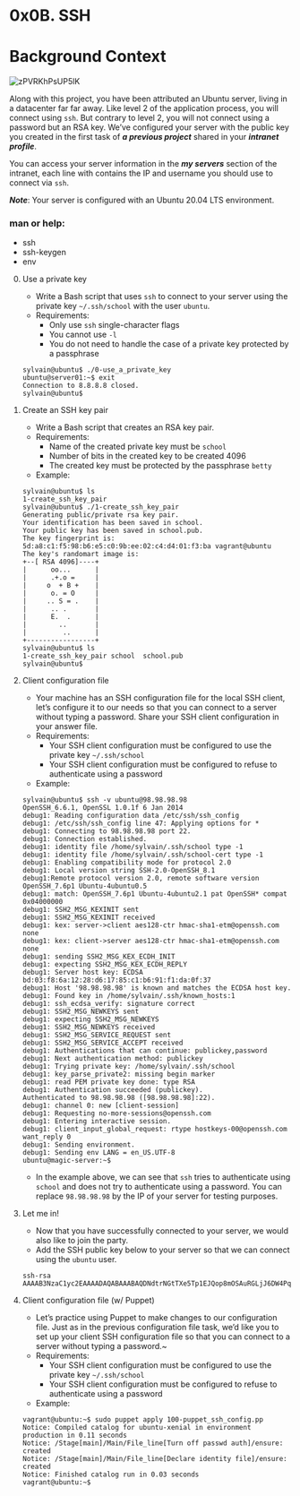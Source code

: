 # 0x0B. SSH
# Background Context
![zPVRKhPsUP5lK](https://github.com/Abucheri/alx-system_engineering-devops/assets/24778489/449e108d-003a-4348-acbc-3b87a75ef04a)

Along with this project, you have been attributed an Ubuntu server, living in a datacenter far far away. Like level 2 of the application process, you will connect using `ssh`. But contrary to level 2, you will not connect using a password but an RSA key. We’ve configured your server with the public key you created in the first task of ___a previous project___ shared in your ___intranet profile___.

You can access your server information in the ___my servers___ section of the intranet, each line with contains the IP and username you should use to connect via `ssh`.

___Note___: Your server is configured with an Ubuntu 20.04 LTS environment.

### man or help:
- ssh
- ssh-keygen
- env

0. Use a private key
	- Write a Bash script that uses `ssh` to connect to your server using the private key `~/.ssh/school` with the user `ubuntu`.
	- Requirements:
		- Only use `ssh` single-character flags
		- You cannot use `-l`
		- You do not need to handle the case of a private key protected by a passphrase
	```
	sylvain@ubuntu$ ./0-use_a_private_key
	ubuntu@server01:~$ exit
	Connection to 8.8.8.8 closed.
	sylvain@ubuntu$ 
	```

1. Create an SSH key pair
	- Write a Bash script that creates an RSA key pair.
	- Requirements:
		- Name of the created private key must be `school`
		- Number of bits in the created key to be created 4096
		- The created key must be protected by the passphrase `betty`
	- Example:
	```
	sylvain@ubuntu$ ls
	1-create_ssh_key_pair
	sylvain@ubuntu$ ./1-create_ssh_key_pair
	Generating public/private rsa key pair.
	Your identification has been saved in school.
	Your public key has been saved in school.pub.
	The key fingerprint is:
	5d:a8:c1:f5:98:b6:e5:c0:9b:ee:02:c4:d4:01:f3:ba vagrant@ubuntu
	The key's randomart image is:
	+--[ RSA 4096]----+
	|      oo...      |
	|      .+.o =     |
	|     o  + B +    |
	|      o. = O     |
	|     .. S = .    |
	|      .. .       |
	|      E.  .      |
	|        ..       |
	|         ..      |
	+-----------------+
	sylvain@ubuntu$ ls
	1-create_ssh_key_pair school  school.pub
	sylvain@ubuntu$ 
	```

2. Client configuration file
	- Your machine has an SSH configuration file for the local SSH client, let’s configure it to our needs so that you can connect to a server without typing a password. Share your SSH client configuration in your answer file.
	- Requirements:
		- Your SSH client configuration must be configured to use the private key `~/.ssh/school`
		- Your SSH client configuration must be configured to refuse to authenticate using a password
	- Example:
	```
	sylvain@ubuntu$ ssh -v ubuntu@98.98.98.98
	OpenSSH_6.6.1, OpenSSL 1.0.1f 6 Jan 2014
	debug1: Reading configuration data /etc/ssh/ssh_config
	debug1: /etc/ssh/ssh_config line 47: Applying options for *
	debug1: Connecting to 98.98.98.98 port 22.
	debug1: Connection established.
	debug1: identity file /home/sylvain/.ssh/school type -1
	debug1: identity file /home/sylvain/.ssh/school-cert type -1
	debug1: Enabling compatibility mode for protocol 2.0
	debug1: Local version string SSH-2.0-OpenSSH_8.1
	debug1:Remote protocol version 2.0, remote software version OpenSSH_7.6p1 Ubuntu-4ubuntu0.5
	debug1: match: OpenSSH_7.6p1 Ubuntu-4ubuntu2.1 pat OpenSSH* compat 0x04000000
	debug1: SSH2_MSG_KEXINIT sent
	debug1: SSH2_MSG_KEXINIT received
	debug1: kex: server->client aes128-ctr hmac-sha1-etm@openssh.com none
	debug1: kex: client->server aes128-ctr hmac-sha1-etm@openssh.com none
	debug1: sending SSH2_MSG_KEX_ECDH_INIT
	debug1: expecting SSH2_MSG_KEX_ECDH_REPLY
	debug1: Server host key: ECDSA bd:03:f8:6a:12:28:d6:17:85:c1:b6:91:f1:da:0f:37
	debug1: Host '98.98.98.98' is known and matches the ECDSA host key.
	debug1: Found key in /home/sylvain/.ssh/known_hosts:1
	debug1: ssh_ecdsa_verify: signature correct
	debug1: SSH2_MSG_NEWKEYS sent
	debug1: expecting SSH2_MSG_NEWKEYS
	debug1: SSH2_MSG_NEWKEYS received
	debug1: SSH2_MSG_SERVICE_REQUEST sent
	debug1: SSH2_MSG_SERVICE_ACCEPT received
	debug1: Authentications that can continue: publickey,password
	debug1: Next authentication method: publickey
	debug1: Trying private key: /home/sylvain/.ssh/school
	debug1: key_parse_private2: missing begin marker
	debug1: read PEM private key done: type RSA
	debug1: Authentication succeeded (publickey).
	Authenticated to 98.98.98.98 ([98.98.98.98]:22).
	debug1: channel 0: new [client-session]
	debug1: Requesting no-more-sessions@openssh.com
	debug1: Entering interactive session.
	debug1: client_input_global_request: rtype hostkeys-00@openssh.com want_reply 0
	debug1: Sending environment.
	debug1: Sending env LANG = en_US.UTF-8
	ubuntu@magic-server:~$
	```
	- In the example above, we can see that `ssh` tries to authenticate using `school` and does not try to authenticate using a password. You can replace `98.98.98.98` by the IP of your server for testing purposes.

3. Let me in!
	- Now that you have successfully connected to your server, we would also like to join the party.
	- Add the SSH public key below to your server so that we can connect using the `ubuntu` user.
	```
	ssh-rsa AAAAB3NzaC1yc2EAAAADAQABAAABAQDNdtrNGtTXe5Tp1EJQop8mOSAuRGLjJ6DW4PqX4wId/Kawz35ESampIqHSOTJmbQ8UlxdJuk0gAXKk3Ncle4safGYqM/VeDK3LN5iAJxf4kcaxNtS3eVxWBE5iF3FbIjOqwxw5Lf5sRa5yXxA8HfWidhbIG5TqKL922hPgsCGABIrXRlfZYeC0FEuPWdr6smOElSVvIXthRWp9cr685KdCI+COxlj1RdVsvIo+zunmLACF9PYdjB2s96Fn0ocD3c5SGLvDOFCyvDojSAOyE70ebIElnskKsDTGwfT4P6jh9OBzTyQEIS2jOaE5RQq4IB4DsMhvbjDSQrP0MdCLgwkN
	```

4. Client configuration file (w/ Puppet)
	- Let’s practice using Puppet to make changes to our configuration file. Just as in the previous configuration file task, we’d like you to set up your client SSH configuration file so that you can connect to a server without typing a password.~
	- Requirements:
		- Your SSH client configuration must be configured to use the private key `~/.ssh/school`
		- Your SSH client configuration must be configured to refuse to authenticate using a password
	- Example:
	```
	vagrant@ubuntu:~$ sudo puppet apply 100-puppet_ssh_config.pp
	Notice: Compiled catalog for ubuntu-xenial in environment production in 0.11 seconds
	Notice: /Stage[main]/Main/File_line[Turn off passwd auth]/ensure: created
	Notice: /Stage[main]/Main/File_line[Declare identity file]/ensure: created
	Notice: Finished catalog run in 0.03 seconds
	vagrant@ubuntu:~$
	```

